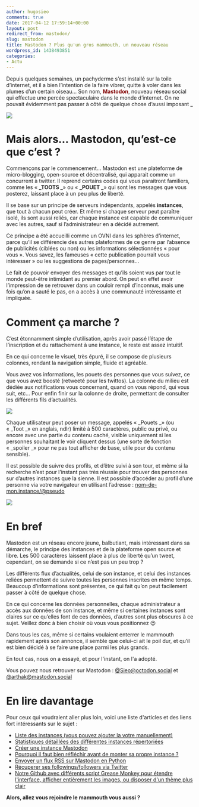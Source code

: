```yaml
---
author: hugosieo
comments: true
date: 2017-04-12 17:59:14+00:00
layout: post
redirect_from: mastodon/
slug: mastodon
title: Mastodon ? Plus qu'un gros mammouth, un nouveau réseau
wordpress_id: 1438493851
categories:
- Actu
---
```


Depuis quelques semaines, un pachyderme s’est installé sur la toile d’internet, et il a bien l’intention de la faire vibrer, quitte à voler dans les plumes d’un certain oiseau… Son nom, <span style="color: #800000">**Mastodon**</span>, nouveau réseau social qui effectue une percée spectaculaire dans le monde d’internet. On ne pouvait évidemment pas passer à côté de quelque chose d’aussi imposant 
_
<!--more-->

![](https://static.irz.fr/2017/04/fluffy-elephant-friend-6b47d8e924332955795ff4b2d8fc446437d26b28bfc67d6be2a4d88995ab2c1f.png)

# Mais alors… Mastodon, qu’est-ce que c’est ?

Commençons par le commencement… Mastodon est une plateforme de micro-blogging, open-source et décentralisé, qui apparait comme un concurrent à twitter. Il reprend certains codes qui vous paraitront familiers, comme les « **_TOOTS _**» ou « **_POUET _**» qui sont les messages que vous posterez, laissant place à un peu plus de liberté.

Il se base sur un principe de serveurs indépendants, appelés **instances**, que tout à chacun peut créer. Et même si chaque serveur peut paraître isolé, ils sont aussi reliés, car chaque instance est capable de communiquer avec les autres, sauf si l’administrateur en a décidé autrement.

Ce principe a été accueilli comme un OVNI dans les sphères d’internet, parce qu’il se différencie des autres plateformes de ce genre par l’absence de publicités (ciblées ou non) ou les informations sélectionnées « pour vous ». Vous savez, les fameuses « cette publication pourrait vous intéresser » ou les suggestions de pages/personnes…

Le fait de pouvoir envoyer des messages et qu’ils soient vus par tout le monde peut-être intimidant au premier abord. On peut en effet avoir l’impression de se retrouver dans un couloir rempli d’inconnus, mais une fois qu’on a sauté le pas, on a accès à une communauté intéressante et impliquée.

# Comment ça marche ?

C’est étonnamment simple d’utilisation, après avoir passé l’étape de l’inscription et du rattachement à une instance, le reste est assez intuitif.

En ce qui concerne le visuel, très épuré, il se compose de plusieurs colonnes, rendant la navigation simple, fluide et agréable.

Vous avez vos informations, les pouets des personnes que vous suivez, ce que vous avez boosté (retweeté pour les twittos). La colonne du milieu est dédiée aux notifications vous concernant, quand on vous répond, qui vous suit, etc... Pour enfin finir sur la colonne de droite, permettant de consulter les différents fils d’actualités.

![](https://static.irz.fr/2017/04/capture1-640x296.png)

Chaque utilisateur peut poser un message, appelés « _Pouets _» (ou « _Toot _» en anglais, ndlr) limité à 500 caractères, public ou privé, ou encore avec une partie du contenu caché, visible uniquement si les personnes souhaitant le voir cliquent dessus (une sorte de fonction « _spoiler _» pour ne pas tout afficher de base, utile pour du contenu sensible).

Il est possible de suivre des profils, et d’être suivi à son tour, et même si la recherche n’est pour l’instant pas très réussie pour trouver des personnes sur d’autres instances que la sienne. Il est possible d’accéder au profil d’une personne via votre navigateur en utilisant l’adresse : <span style="text-decoration: underline">nom-de-mon.instance/@pseudo</span>

![](https://static.irz.fr/2017/04/capture2-640x302.png)

# En bref

Mastodon est un réseau encore jeune, balbutiant, mais intéressant dans sa démarche, le principe des instances et de la plateforme open source et libre. Les 500 caractères laissent place à plus de liberté qu’un tweet, cependant, on se demande si ce n’est pas un peu trop ?

Les différents flux d’actualités, celui de son instance, et celui des instances reliées permettent de suivre toutes les personnes inscrites en même temps. Beaucoup d’informations sont présentes, ce qui fait qu’on peut facilement passer à côté de quelque chose.

En ce qui concerne les données personnelles, chaque administrateur a accès aux données de son instance, et même si certaines instances sont claires sur ce qu’elles font de ces données, d’autres sont plus obscures à ce sujet. Veillez donc à bien choisir où vous vous positionnez &#x1f609;

Dans tous les cas, même si certains voulaient enterrer le mammouth rapidement après son annonce, il semble que celui-ci ait le poil dur, et qu’il est bien décidé à se faire une place parmi les plus grands.

En tout cas, nous on a essayé, et pour l'instant, on l'a adopté.

Vous pouvez nous retrouver sur Mastodon :
[@Sieo@octodon.social](https://octodon.social/@sieo) et [@arthak@mastodon.social](https://mastodon.social/@arthak)

# En lire davantage

Pour ceux qui voudraient aller plus loin, voici une liste d'articles et des liens fort intéressants sur le sujet :
 - [Liste des instances (vous pouvez ajouter la votre manuellement)](https://instances.mastodon.xyz)
 - [Statistiques détaillées des différentes instances répertoriées](http://sp3r4z.fr/mastodon/general.php)
 - [Créer une instance Mastodon](https://angristan.fr/installer-instance-mastodon-debian-8/)
 - [Pourquoi il faut bien réfléchir avant de monter sa propre instance ?](https://www.taneleo.fr/reseau-mastodon-a-lire-avant-d-ouvrir-votre-instance)
 - [Envoyer un flux RSS sur Mastodon en Python](https://carlchenet.com/vos-flux-rss-sur-le-reseau-mastodon-avec-le-bot-feed2toot/)
 - [Récuperer ses followings/followers via Twitter](http://mastodon-bridge.herokuapp.com)
 - [Notre Github avec différents script Grease Monkey pour étendre l'interface, afficher entièrement les images, ou disposer d'un thème plus clair](https://github.com/arthurlacoste/MastodonCloudTheme)

**Alors, allez vous rejoindre le mammouth vous aussi ?**
